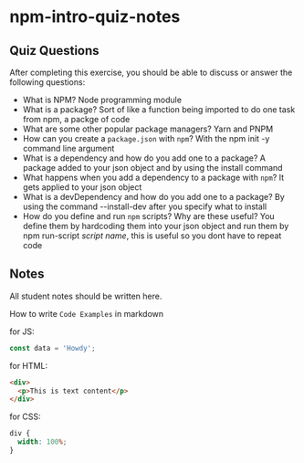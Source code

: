 # npm-intro-quiz-notes

## Quiz Questions

After completing this exercise, you should be able to discuss or answer the following questions:

- What is NPM?
  Node programming module
- What is a package?
  Sort of like a function being imported to do one task from npm, a packge of code
- What are some other popular package managers?
  Yarn and PNPM
- How can you create a `package.json` with `npm`?
  With the npm init -y command line argument
- What is a dependency and how do you add one to a package?
  A package added to your json object and by using the install command
- What happens when you add a dependency to a package with `npm`?
  It gets applied to your json object
- What is a devDependency and how do you add one to a package?
  By using the command --install-dev after you specify what to install
- How do you define and run `npm` scripts? Why are these useful?
  You define them by hardcoding them into your json object and run them by
  npm run-script _script name_, this is useful so you dont have to repeat code

## Notes

All student notes should be written here.

How to write `Code Examples` in markdown

for JS:

```javascript
const data = 'Howdy';
```

for HTML:

```html
<div>
  <p>This is text content</p>
</div>
```

for CSS:

```css
div {
  width: 100%;
}
```

